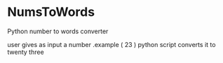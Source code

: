 # NumsToWords
Python number to words converter

user gives as input a number .example ( 23 )
python script converts it to twenty three
